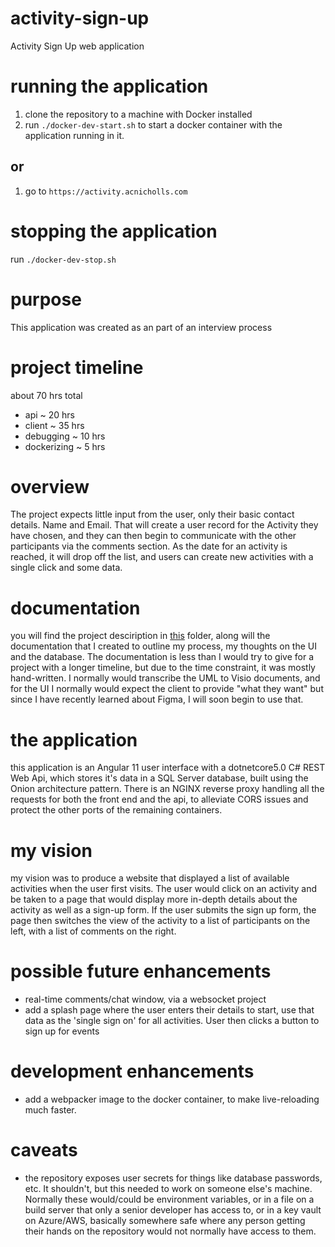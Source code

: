 # activity-sign-up
Activity Sign Up web application

# running the application
1. clone the repository to a machine with Docker installed
2. run `./docker-dev-start.sh` to start a docker container with the application running in it.
## or
1. go to `https://activity.acnicholls.com`

# stopping the application
run `./docker-dev-stop.sh`

# purpose
This application was created as an part of an interview process

# project timeline
about 70 hrs total
 - api ~ 20 hrs 
 - client ~ 35 hrs
 - debugging ~ 10 hrs
 - dockerizing ~ 5 hrs

# overview
The project expects little input from the user, only their basic contact details.  Name and Email.  That will create a user record for the Activity they have chosen, and they can then begin to communicate with the other participants via the comments section.  As the date for an activity is reached, it will drop off the list, and users can create new activities with a single click and some data.

# documentation
you will find the project desciription in [this](https://github.com/acnicholls/activity-sign-up/tree/master/docs) folder, along will the documentation that I created to outline my process, my thoughts on the UI and the database.  The documentation is less than I would try to give for a project with a longer timeline, but due to the time constraint, it was mostly hand-written.  I normally would transcribe the UML to Visio documents, and for the UI I normally would expect the client to provide "what they want" but since I have recently learned about Figma, I will soon begin to use that.

# the application
this application is an Angular 11 user interface with a dotnetcore5.0 C# REST Web Api, which stores it's data in a SQL Server database, built using the Onion architecture pattern.  There is an NGINX reverse proxy handling all the requests for both the front end and the api, to alleviate CORS issues and protect the other ports of the remaining containers.

# my vision
my vision was to produce a website that displayed a list of available activities when the user first visits.  The user would click on an activity and be taken to a page that would display more in-depth details about the activity as well as a sign-up form.  If the user submits the sign up form, the page then switches the view of the activity to a list of participants on the left, with a list of comments on the right.  

# possible future enhancements
- real-time comments/chat window, via a websocket project
- add a splash page where the user enters their details to start, use that data as the 'single sign on' for all activities.  User then clicks a button to sign up for events

# development enhancements
- add a webpacker image to the docker container, to make live-reloading much faster.

# caveats
- the repository exposes user secrets for things like database passwords, etc.  It shouldn't, but this needed to work on someone else's machine.  Normally these would/could be environment variables, or in a file on a build server that only a senior developer has access to, or in a key vault on Azure/AWS, basically somewhere safe where any person getting their hands on the repository would not normally have access to them.  
